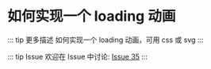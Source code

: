 # 如何实现一个 loading 动画

::: tip 更多描述 
 如何实现一个 loading 动画，可用 css 或 svg 
:::

::: tip Issue 
 欢迎在 Issue 中讨论: [Issue 35](https://github.com/shfshanyue/Daily-Question/issues/35) 
:::